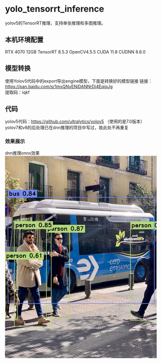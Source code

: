 # yolo_tensorrt_inference
yolov5的TensorRT推理，支持单张推理和多图推理。  
## 本机环境配置
RTX 4070 12GB
TensorRT 8.5.3
OpenCV4.5.5
CUDA 11.8 
CUDNN 8.6.0

## 模型转换
使用Yolov5代码中的export导出engine模型，下面是转换好的模型链接
链接：https://pan.baidu.com/s/1mxQNyENiDANNrDi4EqiqJg   
提取码：iqkf  

## 代码
yolov5代码：https://github.com/ultralytics/yolov5 （使用的是7.0版本）  
yolov7和v8的后处理已在dnn推理的项目中写过，故此处不再重复

### 效果展示
dnn推理onnx效果  
<img src="yolo_trt/results/bus.jpg" alt="yolov5" width="500">

